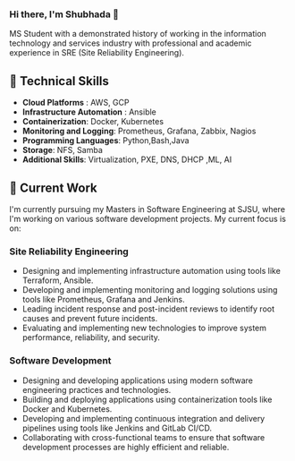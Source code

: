 

<!--
**shubhadapaithankar/Shubhadapaithankar** is a ✨ _special_ ✨ repository because its `README.md` (this file) appears on your GitHub profile.

Here are some ideas to get you started:

- 🔭 I’m currently working on ...
- 🌱 I’m currently learning ...
- 👯 I’m looking to collaborate on ...
- 🤔 I’m looking for help with ...
- 💬 Ask me about ...
- 📫 How to reach me: ...
- 😄 Pronouns: ...
- ⚡ Fun fact: ...
-->

### Hi there, I'm Shubhada 👋

MS Student with a demonstrated history of working in the information technology and services industry with professional and academic experience in SRE (Site Reliability Engineering). 

## 🌱 Technical Skills

* **Cloud Platforms** : AWS, GCP
* **Infrastructure Automation** : Ansible 
* **Containerization**: Docker, Kubernetes
* **Monitoring and Logging**: Prometheus, Grafana, Zabbix, Nagios 
* **Programming Languages**: Python,Bash,Java
* **Storage**: NFS, Samba
* **Additional Skills**: Virtualization, PXE, DNS, DHCP ,ML, AI

## 🔭 Current Work
I'm currently pursuing my Masters in Software Engineering at SJSU, where I'm working on various software development projects. My current focus is on:

### Site Reliability Engineering
* Designing and implementing infrastructure automation using tools like Terraform, Ansible.
* Developing and implementing monitoring and logging solutions using tools like Prometheus, Grafana and Jenkins.
* Leading incident response and post-incident reviews to identify root causes and prevent future incidents.
* Evaluating and implementing new technologies to improve system performance, reliability, and security.

### Software Development
* Designing and developing applications using modern software engineering practices and technologies.
* Building and deploying applications using containerization tools like Docker and Kubernetes.
* Developing and implementing continuous integration and delivery pipelines using tools like Jenkins and GitLab CI/CD.
* Collaborating with cross-functional teams to ensure that software development processes are highly efficient and reliable.


